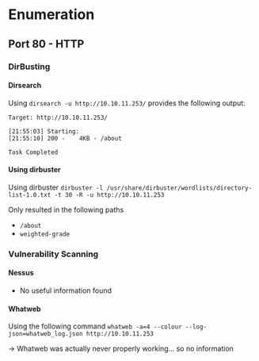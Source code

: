 # Enumeration


## Port 80 - HTTP

### DirBusting
#### Dirsearch

Using `dirsearch -u http://10.10.11.253/` provides the following output:

```
Target: http://10.10.11.253/

[21:55:03] Starting:
[21:55:10] 200 -    4KB - /about

Task Completed
```

#### Using dirbuster

Using dirbuster `dirbuster -l /usr/share/dirbuster/wordlists/directory-list-1.0.txt -t 30 -R -u http://10.10.11.253 `

Only resulted in the following paths

- `/about`
- `weighted-grade`



### Vulnerability Scanning


#### Nessus

- No useful information found

#### Whatweb

Using the following command `whatweb -a=4 --colour --log-json=whatweb_log.json http://10.10.11.253`

-> Whatweb was actually never properly working... so no information
